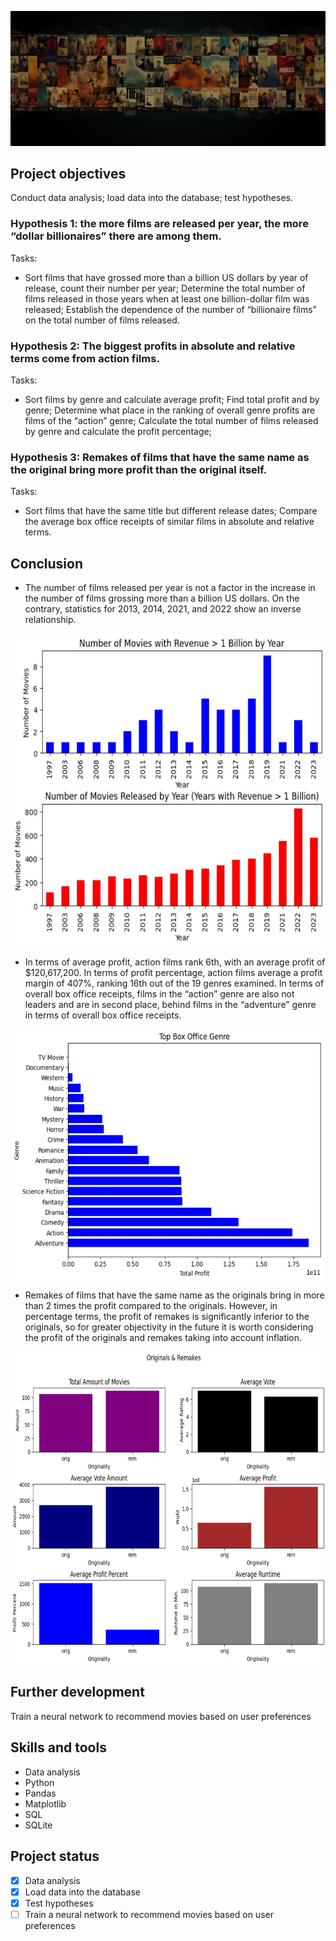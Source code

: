 
![TMDB Movie Data Analysis](https://raw.githubusercontent.com/dkalenov/TMDB-Movie-Data-Analysis/main/assets/TMDB-image.png)

## Project objectives

Conduct data analysis; load data into the database; test hypotheses.

### Hypothesis 1: the more films are released per year, the more “dollar billionaires” there are among them.

Tasks:
- Sort films that have grossed more than a billion US dollars by year of release, count their number per year;
Determine the total number of films released in those years when at least one billion-dollar film was released;
Establish the dependence of the number of “billionaire films” on the total number of films released.

### Hypothesis 2: The biggest profits in absolute and relative terms come from action films.

Tasks:
- Sort films by genre and calculate average profit;
Find total profit and by genre;
Determine what place in the ranking of overall genre profits are films of the “action” genre;
Calculate the total number of films released by genre and calculate the profit percentage;

### Hypothesis 3: Remakes of films that have the same name as the original bring more profit than the original itself.

Tasks:
- Sort films that have the same title but different release dates;
Compare the average box office receipts of similar films in absolute and relative terms.

## Conclusion
- The number of films released per year is not a factor in the increase in the number of films grossing more than a billion US dollars. On the contrary, statistics for 2013, 2014, 2021, and 2022 show an inverse relationship.
<img src="https://github.com/dkalenov/TMDB-Movie-Data-Analysis/blob/main/assets/number%20of%20movies.jpg" alt="number of movies by years" width="600" height="500">

- In terms of average profit, action films rank 6th, with an average profit of $120,617,200. In terms of profit percentage, action films average a profit margin of 407%, ranking 16th out of the 19 genres examined. In terms of overall box office receipts, films in the “action” genre are also not leaders and are in second place, behind films in the “adventure” genre in terms of overall box office receipts.
<img src="https://github.com/dkalenov/TMDB-Movie-Data-Analysis/blob/main/assets/top%20box%20office.jpg" alt="top box office" width="500" height="400">

- Remakes of films that have the same name as the originals bring in more than 2 times the profit compared to the originals. However, in percentage terms, the profit of remakes is significantly inferior to the originals, so for greater objectivity in the future it is worth considering the profit of the originals and remakes taking into account inflation.
<img src="https://github.com/dkalenov/TMDB-Movie-Data-Analysis/blob/main/assets/original%20%26%20remakes.jpg" alt="original Vs remakes" width="600" height="500">

## Further development

Train a neural network to recommend movies based on user preferences

## Skills and tools 

* Data analysis
* Python
* Pandas
* Matplotlib
* SQL
* SQLite

## Project status
- [x] Data analysis
- [x] Load data into the database
- [x] Test hypotheses
- [ ] Train a neural network to recommend movies based on user preferences
